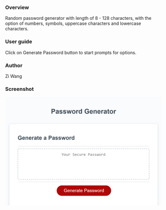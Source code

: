 ### Overview

Random password generator with length of 8 - 128 characters, with the option of numbers, symbols, uppercase characters and lowercase characters.

### User guide

Click on Generate Password button to start prompts for options.

### Author

Zi Wang

### Screenshot

![Password Generator](https://github.com/ZiWang55/HW3_PasswordGenerator/blob/main/Image/screenshot.png?raw=true)

